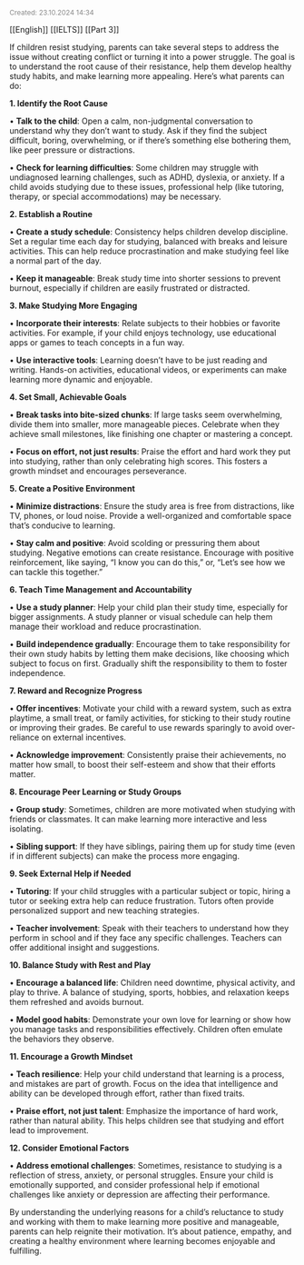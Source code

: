 <span style="font-size:12px; color:#888888;">Created: 23.10.2024 14:34</span>

[[English]] [[IELTS]] [[Part 3]]

If children resist studying, parents can take several steps to address the issue without creating conflict or turning it into a power struggle. The goal is to understand the root cause of their resistance, help them develop healthy study habits, and make learning more appealing. Here’s what parents can do:

  

**1. Identify the Root Cause**

  

• **Talk to the child**: Open a calm, non-judgmental conversation to understand why they don’t want to study. Ask if they find the subject difficult, boring, overwhelming, or if there’s something else bothering them, like peer pressure or distractions.

• **Check for learning difficulties**: Some children may struggle with undiagnosed learning challenges, such as ADHD, dyslexia, or anxiety. If a child avoids studying due to these issues, professional help (like tutoring, therapy, or special accommodations) may be necessary.

  

**2. Establish a Routine**

  

• **Create a study schedule**: Consistency helps children develop discipline. Set a regular time each day for studying, balanced with breaks and leisure activities. This can help reduce procrastination and make studying feel like a normal part of the day.

• **Keep it manageable**: Break study time into shorter sessions to prevent burnout, especially if children are easily frustrated or distracted.

  

**3. Make Studying More Engaging**

  

• **Incorporate their interests**: Relate subjects to their hobbies or favorite activities. For example, if your child enjoys technology, use educational apps or games to teach concepts in a fun way.

• **Use interactive tools**: Learning doesn’t have to be just reading and writing. Hands-on activities, educational videos, or experiments can make learning more dynamic and enjoyable.

  

**4. Set Small, Achievable Goals**

  

• **Break tasks into bite-sized chunks**: If large tasks seem overwhelming, divide them into smaller, more manageable pieces. Celebrate when they achieve small milestones, like finishing one chapter or mastering a concept.

• **Focus on effort, not just results**: Praise the effort and hard work they put into studying, rather than only celebrating high scores. This fosters a growth mindset and encourages perseverance.

  

**5. Create a Positive Environment**

  

• **Minimize distractions**: Ensure the study area is free from distractions, like TV, phones, or loud noise. Provide a well-organized and comfortable space that’s conducive to learning.

• **Stay calm and positive**: Avoid scolding or pressuring them about studying. Negative emotions can create resistance. Encourage with positive reinforcement, like saying, “I know you can do this,” or, “Let’s see how we can tackle this together.”

  

**6. Teach Time Management and Accountability**

  

• **Use a study planner**: Help your child plan their study time, especially for bigger assignments. A study planner or visual schedule can help them manage their workload and reduce procrastination.

• **Build independence gradually**: Encourage them to take responsibility for their own study habits by letting them make decisions, like choosing which subject to focus on first. Gradually shift the responsibility to them to foster independence.

  

**7. Reward and Recognize Progress**

  

• **Offer incentives**: Motivate your child with a reward system, such as extra playtime, a small treat, or family activities, for sticking to their study routine or improving their grades. Be careful to use rewards sparingly to avoid over-reliance on external incentives.

• **Acknowledge improvement**: Consistently praise their achievements, no matter how small, to boost their self-esteem and show that their efforts matter.

  

**8. Encourage Peer Learning or Study Groups**

  

• **Group study**: Sometimes, children are more motivated when studying with friends or classmates. It can make learning more interactive and less isolating.

• **Sibling support**: If they have siblings, pairing them up for study time (even if in different subjects) can make the process more engaging.

  

**9. Seek External Help if Needed**

  

• **Tutoring**: If your child struggles with a particular subject or topic, hiring a tutor or seeking extra help can reduce frustration. Tutors often provide personalized support and new teaching strategies.

• **Teacher involvement**: Speak with their teachers to understand how they perform in school and if they face any specific challenges. Teachers can offer additional insight and suggestions.

  

**10. Balance Study with Rest and Play**

  

• **Encourage a balanced life**: Children need downtime, physical activity, and play to thrive. A balance of studying, sports, hobbies, and relaxation keeps them refreshed and avoids burnout.

• **Model good habits**: Demonstrate your own love for learning or show how you manage tasks and responsibilities effectively. Children often emulate the behaviors they observe.

  

**11. Encourage a Growth Mindset**

  

• **Teach resilience**: Help your child understand that learning is a process, and mistakes are part of growth. Focus on the idea that intelligence and ability can be developed through effort, rather than fixed traits.

• **Praise effort, not just talent**: Emphasize the importance of hard work, rather than natural ability. This helps children see that studying and effort lead to improvement.

  

**12. Consider Emotional Factors**

  

• **Address emotional challenges**: Sometimes, resistance to studying is a reflection of stress, anxiety, or personal struggles. Ensure your child is emotionally supported, and consider professional help if emotional challenges like anxiety or depression are affecting their performance.

  

By understanding the underlying reasons for a child’s reluctance to study and working with them to make learning more positive and manageable, parents can help reignite their motivation. It’s about patience, empathy, and creating a healthy environment where learning becomes enjoyable and fulfilling.

